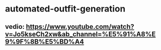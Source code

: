 # automated-outfit-generation

## vedio: https://www.youtube.com/watch?v=Jo5kseCh2xw&ab_channel=%E5%91%A8%E9%9F%8B%E5%BD%A4
